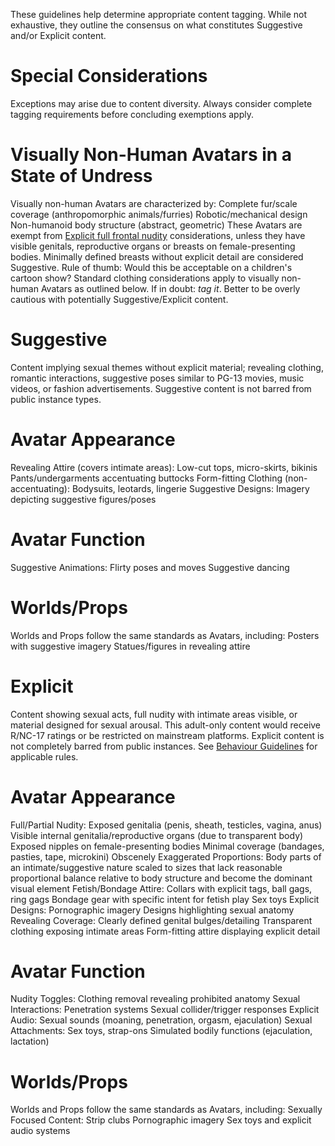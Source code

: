 These guidelines help determine appropriate content tagging. While not exhaustive, they outline the consensus on what constitutes Suggestive and/or Explicit content.

# Special Considerations
Exceptions may arise due to content diversity. Always consider complete tagging requirements before concluding exemptions apply.

# Visually Non-Human Avatars in a State of Undress
Visually non-human Avatars are characterized by:
Complete fur/scale coverage (anthropomorphic animals/furries)
Robotic/mechanical design
Non-humanoid body structure (abstract, geometric)
These Avatars are exempt from [Explicit full frontal nudity](#avatar-appearance_1) considerations, unless they have visible genitals, reproductive organs or breasts on female-presenting bodies.
Minimally defined breasts without explicit detail are considered Suggestive.
Rule of thumb: 
Would this be acceptable on a children's cartoon show?
Standard clothing considerations apply to visually non-human Avatars as outlined below.
If in doubt: _tag it_. Better to be overly cautious with potentially Suggestive/Explicit content.

# Suggestive
Content implying sexual themes without explicit material; revealing clothing, romantic interactions, suggestive poses similar to PG-13 movies, music videos, or fashion advertisements.
Suggestive content is not barred from public instance types.

# Avatar Appearance
Revealing Attire (covers intimate areas):
Low-cut tops, micro-skirts, bikinis
Pants/undergarments accentuating buttocks
Form-fitting Clothing (non-accentuating):
Bodysuits, leotards, lingerie
Suggestive Designs:
Imagery depicting suggestive figures/poses

# Avatar Function
Suggestive Animations:
Flirty poses and moves
Suggestive dancing

# Worlds/Props
Worlds and Props follow the same standards as Avatars, including:
Posters with suggestive imagery
Statues/figures in revealing attire

# Explicit
Content showing sexual acts, full nudity with intimate areas visible, or material designed for sexual arousal. This adult-only content would receive R/NC-17 ratings or be restricted on mainstream platforms.
Explicit content is not completely barred from public instances. See [Behaviour Guidelines](behaviour_guidelines.md) for applicable rules.

# Avatar Appearance
Full/Partial Nudity:
Exposed genitalia (penis, sheath, testicles, vagina, anus)
Visible internal genitalia/reproductive organs (due to transparent body)
Exposed nipples on female-presenting bodies
Minimal coverage (bandages, pasties, tape, microkini)
Obscenely Exaggerated Proportions:
Body parts of an intimate/suggestive nature scaled to sizes that lack reasonable proportional balance relative to body structure and become the dominant visual element
Fetish/Bondage Attire:
Collars with explicit tags, ball gags, ring gags
Bondage gear with specific intent for fetish play
Sex toys
Explicit Designs:
Pornographic imagery
Designs highlighting sexual anatomy
Revealing Coverage:
Clearly defined genital bulges/detailing
Transparent clothing exposing intimate areas
Form-fitting attire displaying explicit detail

# Avatar Function
Nudity Toggles:
Clothing removal revealing prohibited anatomy
Sexual Interactions:
Penetration systems
Sexual collider/trigger responses
Explicit Audio:
Sexual sounds (moaning, penetration, orgasm, ejaculation)
Sexual Attachments:
Sex toys, strap-ons
Simulated bodily functions (ejaculation, lactation)

# Worlds/Props
Worlds and Props follow the same standards as Avatars, including:
Sexually Focused Content:
Strip clubs
Pornographic imagery
Sex toys and explicit audio systems

